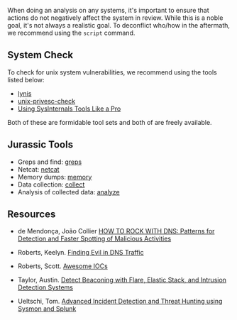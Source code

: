When doing an analysis on any systems, it's important to ensure that actions do not negatively affect the system in review.  While this is a noble goal, it's not always a realistic goal.  To deconflict who/how in the aftermath, we recommend using the `script` command.

## System Check

To check for unix system vulnerabilities, we recommend using the tools listed below:

* [lynis](https://cisofy.com/lynis)
* [unix-privesc-check](https://github.com/pentestmonkey/unix-privesc-check)
* [Using SysInternals Tools Like a Pro](https://www.howtogeek.com/school/sysinternals-pro/)

Both of these are formidable tool sets and both of are freely available.

## Jurassic Tools

* Greps and find: [greps](greps/)
* Netcat: [netcat](netcat/)
* Memory dumps: [memory](memory/) 
* Data collection: [collect](collect/)
* Analysis of collected data: [analyze](analyze/)

## Resources

* de Mendonça, João Collier [HOW TO ROCK WITH DNS: Patterns for Detection and Faster Spotting of Malicious Activities](https://www.sans.org/summit-archives/file/summit-archive-1492186474.pdf)

* Roberts, Keelyn. [Finding Evil in DNS Traffic](http://www.securitytube.net/video/16825)

* Roberts, Scott. [Awesome IOCs](https://github.com/sroberts/awesome-iocs/blob/master/README.md)

* Taylor, Austin. [Detect Beaconing with Flare, Elastic Stack, and Intrusion Detection Systems](http://www.austintaylor.io/detect/beaconing/intrusion/detection/system/command/control/flare/elastic/stack/2017/06/10/detect-beaconing-with-flare-elasticsearch-and-intrusion-detection-systems/)

* Ueltschi, Tom. [Advanced Incident Detection and Threat Hunting using Sysmon and Splunk](https://youtu.be/vv_VXntQTpE)
